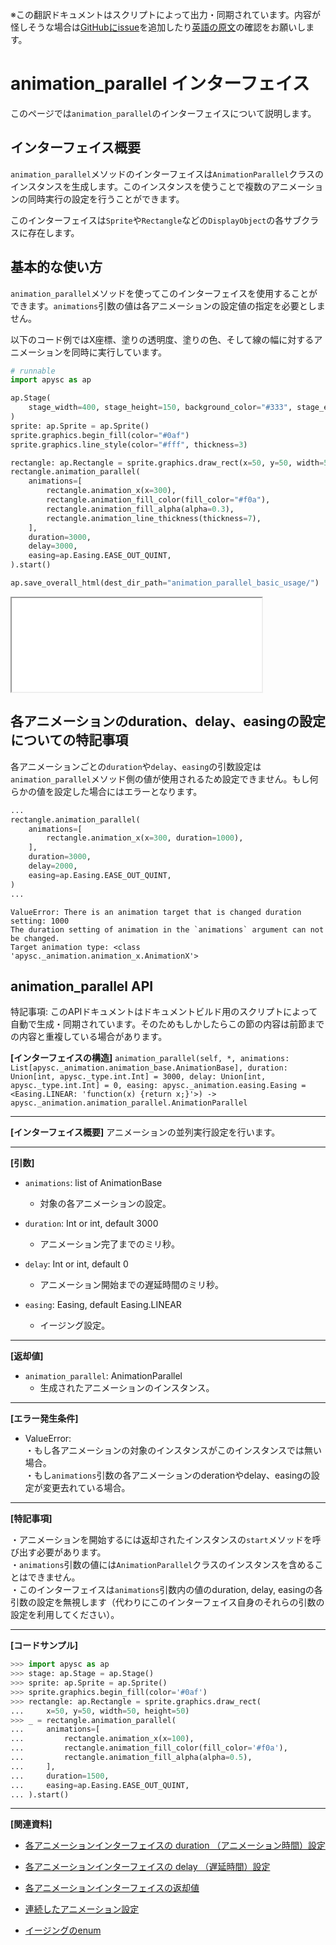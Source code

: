 <span class="inconspicuous-txt">※この翻訳ドキュメントはスクリプトによって出力・同期されています。内容が怪しそうな場合は<a href="https://github.com/simon-ritchie/apysc/issues" target="_blank">GitHubにissue</a>を追加したり[英語の原文](https://simon-ritchie.github.io/apysc/en/animation_parallel.html)の確認をお願いします。</span>

# animation_parallel インターフェイス

このページでは`animation_parallel`のインターフェイスについて説明します。

## インターフェイス概要

`animation_parallel`メソッドのインターフェイスは`AnimationParallel`クラスのインスタンスを生成します。このインスタンスを使うことで複数のアニメーションの同時実行の設定を行うことができます。

このインターフェイスは`Sprite`や`Rectangle`などの`DisplayObject`の各サブクラスに存在します。

## 基本的な使い方

`animation_parallel`メソッドを使ってこのインターフェイスを使用することができます。`animations`引数の値は各アニメーションの設定値の指定を必要としません。

以下のコード例ではX座標、塗りの透明度、塗りの色、そして線の幅に対するアニメーションを同時に実行しています。

```py
# runnable
import apysc as ap

ap.Stage(
    stage_width=400, stage_height=150, background_color="#333", stage_elem_id="stage"
)
sprite: ap.Sprite = ap.Sprite()
sprite.graphics.begin_fill(color="#0af")
sprite.graphics.line_style(color="#fff", thickness=3)

rectangle: ap.Rectangle = sprite.graphics.draw_rect(x=50, y=50, width=50, height=50)
rectangle.animation_parallel(
    animations=[
        rectangle.animation_x(x=300),
        rectangle.animation_fill_color(fill_color="#f0a"),
        rectangle.animation_fill_alpha(alpha=0.3),
        rectangle.animation_line_thickness(thickness=7),
    ],
    duration=3000,
    delay=3000,
    easing=ap.Easing.EASE_OUT_QUINT,
).start()

ap.save_overall_html(dest_dir_path="animation_parallel_basic_usage/")
```

<iframe src="static/animation_parallel_basic_usage/index.html" width="400" height="150"></iframe>

## 各アニメーションのduration、delay、easingの設定についての特記事項

各アニメーションごとの`duration`や`delay`、`easing`の引数設定は`animation_parallel`メソッド側の値が使用されるため設定できません。もし何らかの値を設定した場合にはエラーとなります。

```py
...
rectangle.animation_parallel(
    animations=[
        rectangle.animation_x(x=300, duration=1000),
    ],
    duration=3000,
    delay=2000,
    easing=ap.Easing.EASE_OUT_QUINT,
)
...
```

```
ValueError: There is an animation target that is changed duration setting: 1000
The duration setting of animation in the `animations` argument can not be changed.
Target animation type: <class 'apysc._animation.animation_x.AnimationX'>
```

## animation_parallel API

<span class="inconspicuous-txt">特記事項: このAPIドキュメントはドキュメントビルド用のスクリプトによって自動で生成・同期されています。そのためもしかしたらこの節の内容は前節までの内容と重複している場合があります。</span>

**[インターフェイスの構造]** `animation_parallel(self, *, animations: List[apysc._animation.animation_base.AnimationBase], duration: Union[int, apysc._type.int.Int] = 3000, delay: Union[int, apysc._type.int.Int] = 0, easing: apysc._animation.easing.Easing = <Easing.LINEAR: 'function(x) {return x;}'>) -> apysc._animation.animation_parallel.AnimationParallel`<hr>

**[インターフェイス概要]** アニメーションの並列実行設定を行います。<hr>

**[引数]**

- `animations`: list of AnimationBase
  - 対象の各アニメーションの設定。

- `duration`: Int or int, default 3000
  - アニメーション完了までのミリ秒。

- `delay`: Int or int, default 0
  - アニメーション開始までの遅延時間のミリ秒。

- `easing`: Easing, default Easing.LINEAR
  - イージング設定。

<hr>

**[返却値]**

- `animation_parallel`: AnimationParallel
  - 生成されたアニメーションのインスタンス。

<hr>

**[エラー発生条件]**

- ValueError: <br> ・もし各アニメーションの対象のインスタンスがこのインスタンスでは無い場合。<br> ・もし`animations`引数の各アニメーションのderationやdelay、easingの設定が変更去れている場合。

<hr>

**[特記事項]**

 ・アニメーションを開始するには返却されたインスタンスの`start`メソッドを呼び出す必要があります。 <br> ・`animations`引数の値には`AnimationParallel`クラスのインスタンスを含めることはできません。 <br> ・このインターフェイスは`animations`引数内の値のduration, delay, easingの各引数の設定を無視します（代わりにこのインターフェイス自身のそれらの引数の設定を利用してください）。<hr>

**[コードサンプル]**

```py
>>> import apysc as ap
>>> stage: ap.Stage = ap.Stage()
>>> sprite: ap.Sprite = ap.Sprite()
>>> sprite.graphics.begin_fill(color='#0af')
>>> rectangle: ap.Rectangle = sprite.graphics.draw_rect(
...     x=50, y=50, width=50, height=50)
>>> _ = rectangle.animation_parallel(
...     animations=[
...         rectangle.animation_x(x=100),
...         rectangle.animation_fill_color(fill_color='#f0a'),
...         rectangle.animation_fill_alpha(alpha=0.5),
...     ],
...     duration=1500,
...     easing=ap.Easing.EASE_OUT_QUINT,
... ).start()
```

<hr>

**[関連資料]**

- [各アニメーションインターフェイスの duration （アニメーション時間）設定](https://simon-ritchie.github.io/apysc/en/jp_animation_duration.html)
- [各アニメーションインターフェイスの delay （遅延時間）設定](https://simon-ritchie.github.io/apysc/en/jp_animation_delay.html)

- [各アニメーションインターフェイスの返却値](https://simon-ritchie.github.io/apysc/en/jp_animation_return_value.html)
- [連続したアニメーション設定](https://simon-ritchie.github.io/apysc/en/jp_sequential_animation.html)

- [イージングのenum](https://simon-ritchie.github.io/apysc/en/jp_easing_enum.html)